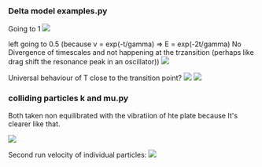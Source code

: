 ### Delta model examples.py

Going to 1
![](https://user-images.githubusercontent.com/37348774/226391083-107e2d66-2fd5-4e23-9f08-8087198230de.png)

left going to 0.5 (because v = exp(-t/gamma) => E = exp(-2t/gamma)
No Divergence of timescales and not happening at the trzansition (perhaps like drag shift the resonance peak in an oscillator))
![](https://user-images.githubusercontent.com/37348774/226391130-d741deef-fa91-4a51-b40e-9a966fd46b3a.png)

Universal behaviour of T close to the transition point?
![](https://user-images.githubusercontent.com/37348774/226923628-3be2be0e-bcc7-4497-8183-09eaf3114822.png)
![](https://user-images.githubusercontent.com/37348774/226923632-ec34a4fd-9b78-45ee-bc73-6d7a81c34285.png)


### colliding particles k and mu.py

Both taken non equilibrated with the vibratiion of hte plate because It's clearer like that.

![](https://user-images.githubusercontent.com/37348774/226592218-57ad3345-51f9-483f-af84-eafc061eeb55.png)

Second run velocity of individual particles:
![](https://user-images.githubusercontent.com/37348774/226592221-b513d722-298a-4f00-bd51-c88b0c1bdc02.png)

